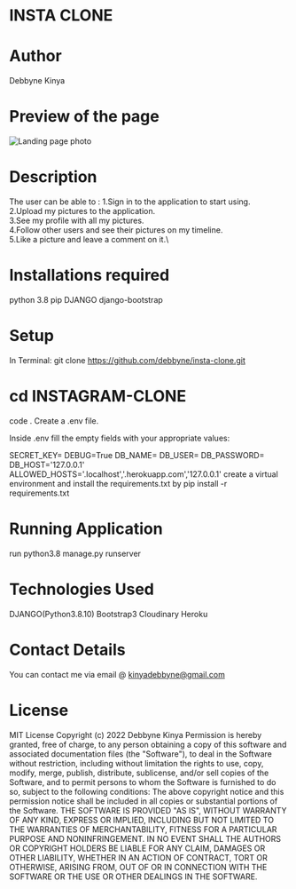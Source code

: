 # INSTA CLONE

# Author
Debbyne Kinya

# Preview of the page
![Landing page photo](https://github.com/debbyne/insta-clone/blob/master/media/images/Screenshot%20from%202022-04-06%2001-46-10.png)

# Description
The user can be able to :
1.Sign in to the application to start using.\
2.Upload my pictures to the application.\
3.See my profile with all my pictures.\
4.Follow other users and see their pictures on my timeline.\
5.Like a picture and leave a comment on it.\



# Installations required
python 3.8
pip
DJANGO
django-bootstrap


# Setup
In Terminal:
git clone  https://github.com/debbyne/insta-clone.git

  # cd INSTAGRAM-CLONE
 code .
Create a .env file.

Inside .env  fill the empty fields with your appropriate values:

SECRET_KEY=
DEBUG=True
DB_NAME=
DB_USER=
DB_PASSWORD=
DB_HOST='127.0.0.1'
ALLOWED_HOSTS='.localhost','.herokuapp.com','127.0.0.1'
create a virtual environment and install the requirements.txt by pip install -r requirements.txt
# Running Application

run python3.8 manage.py runserver
# Technologies Used
DJANGO(Python3.8.10)
Bootstrap3
Cloudinary
Heroku

# Contact Details
You can contact me via email @ kinyadebbyne@gmail.com

# License
MIT License Copyright (c) 2022 Debbyne Kinya Permission is hereby granted, free of charge, to any person obtaining a copy of this software and associated documentation files (the "Software"), to deal in the Software without restriction, including without limitation the rights to use, copy, modify, merge, publish, distribute, sublicense, and/or sell copies of the Software, and to permit persons to whom the Software is furnished to do so, subject to the following conditions: The above copyright notice and this permission notice shall be included in all copies or substantial portions of the Software. THE SOFTWARE IS PROVIDED "AS IS", WITHOUT WARRANTY OF ANY KIND, EXPRESS OR IMPLIED, INCLUDING BUT NOT LIMITED TO THE WARRANTIES OF MERCHANTABILITY, FITNESS FOR A PARTICULAR PURPOSE AND NONINFRINGEMENT. IN NO EVENT SHALL THE AUTHORS OR COPYRIGHT HOLDERS BE LIABLE FOR ANY CLAIM, DAMAGES OR OTHER LIABILITY, WHETHER IN AN ACTION OF CONTRACT, TORT OR OTHERWISE, ARISING FROM, OUT OF OR IN CONNECTION WITH THE SOFTWARE OR THE USE OR OTHER DEALINGS IN THE SOFTWARE.